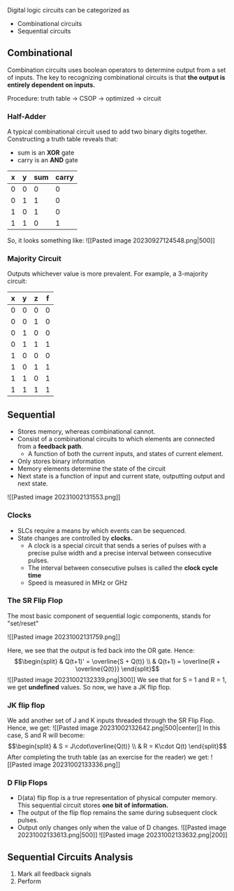 Digital logic circuits can be categorized as 
- Combinational circuits
- Sequential circuits

## Combinational
Combination circuits uses boolean operators to determine output from a set of inputs. The key to recognizing combinational circuits is that **the output is entirely dependent on inputs.**

Procedure: truth table -> CSOP -> optimized -> circuit
### Half-Adder
A typical combinational circuit used to add two binary digits together. Constructing a truth table reveals that: 
- sum is an **XOR** gate
- carry is an **AND** gate

| x   | y   | sum | carry |
| --- | --- | --- | ----- |
| 0   | 0   | 0   | 0     |
| 0   | 1   | 1   | 0     |
| 1   | 0   | 1   | 0     |
| 1   | 1   | 0   | 1      |

So, it looks something like: 
![[Pasted image 20230927124548.png|500]]

### Majority Circuit
Outputs whichever value is more prevalent. For example, a 3-majority circuit: 

| x   | y   | z   | f   |
| --- | --- | --- | --- |
| 0   | 0   | 0   | 0   |
| 0   | 0   | 1   | 0   |
| 0   | 1   | 0   | 0   |
| 0   | 1   | 1   | 1   |
| 1   | 0   | 0   | 0   |
| 1   | 0   | 1   | 1   |
| 1   | 1   | 0   | 1   |
| 1   | 1   | 1   | 1    |
## Sequential 
- Stores memory, whereas combinational cannot. 
- Consist of a combinational circuits to which elements are connected from a **feedback path**. 
	- A function of both the current inputs, and states of current element.
- Only stores binary information
- Memory elements determine the state of the circuit
- Next state is a function of input and current state, outputting output and next state.

![[Pasted image 20231002131553.png]]
### Clocks
- SLCs require a means by which events can be sequenced.
- State changes are controlled by **clocks.**
	- A clock is a special circuit that sends a series of pulses with a precise pulse width and a precise interval between consecutive pulses.
	- The interval between consecutive pulses is called the **clock cycle time**
	- Speed is measured in MHz or GHz
### The SR Flip Flop
The most basic component of sequential logic components, stands for "set/reset"

![[Pasted image 20231002131759.png]]

Here, we see that the output is fed back into the OR gate. Hence: 
$$\begin{split}
& Q(t+1)' = \overline{S + Q(t)} \\
& Q(t+1) = \overline{R + \overline{Q(t)}}
\end{split}$$
![[Pasted image 20231002132339.png|300]]
We see that for S = 1 and R = 1, we get **undefined** values. So now, we have a JK flip flop.

### JK flip flop
We add another set of J and K inputs threaded through the SR Flip Flop. Hence, we get: 
![[Pasted image 20231002132642.png|500|center]]
In this case, S and R will become:
$$\begin{split}
& S = J\cdot\overline{Q(t)} \\
& R = K\cdot Q(t)
\end{split}$$
After completing the truth table (as an exercise for the reader) we get: 
![[Pasted image 20231002133336.png]]
### D Flip Flops
- D(ata) flip flop is a true representation of physical computer memory. This sequential circuit stores **one bit of information.**
- The output of the flip flop remains the same during subsequent clock pulses. 
- Output only changes only when the value of D changes.
![[Pasted image 20231002133613.png|500]]
![[Pasted image 20231002133632.png|200]]

## Sequential Circuits Analysis
1. Mark all feedback signals
2. Perform 